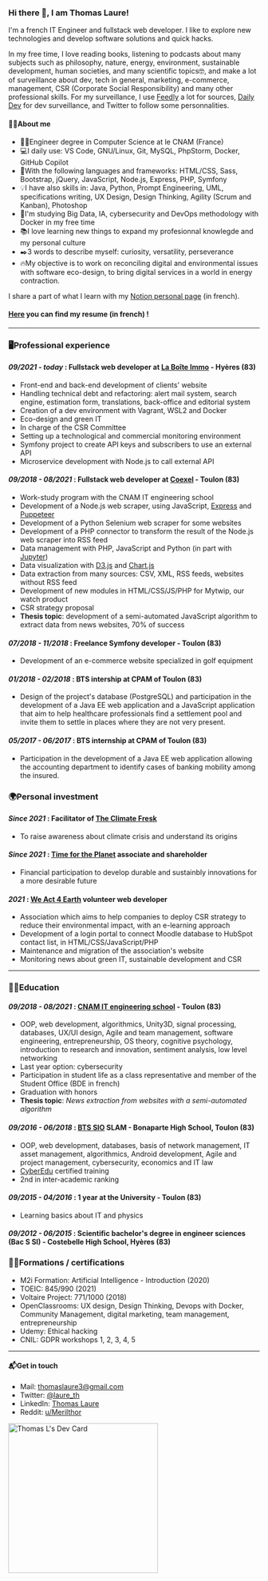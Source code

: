 ### Hi there 👋, I am Thomas Laure!

I'm a french IT Engineer and fullstack web developer. I like to explore new technologies and develop software solutions and quick hacks.

In my free time, I love reading books, listening to podcasts about many subjects such as philosophy, nature, energy, environment, sustainable development, human societies, and many scientific topics🤓, and make a lot of surveillance about dev, tech in general, marketing, e-commerce, management, CSR (Corporate Social Responsibility) and many other professional skills.
For my surveillance, I use [Feedly](https://feedly.com) a lot for sources, [Daily Dev](https://daily.dev/) for dev surveillance, and Twitter to follow some personnalities.

#### 🐱‍💻About me
- 👨‍🎓Engineer degree in Computer Science at le CNAM (France)
- 💻I daily use: VS Code, GNU/Linux, Git, MySQL, PhpStorm, Docker, GitHub Copilot
- 🧰With the following languages and frameworks: HTML/CSS, Sass, Bootstrap, jQuery, JavaScript, Node.js, Express, PHP, Symfony
- 💡I have also skills in: Java, Python, Prompt Engineering, UML, specifications writing, UX Design, Design Thinking, Agility (Scrum and Kanban), Photoshop
- 🌱I'm studying Big Data, IA, cybersecurity and DevOps methodology with Docker in my free time
- 📚I love learning new things to expand my profesionnal knowlegde and my personal culture
- ✒️3 words to describe myself: curiosity, versatility, perseverance
- 🔥My objective is to work on reconciling digital and environmental issues with software eco-design, to bring digital services in a world in energy contraction.

I share a part of what I learn with my [Notion personal page](https://www.notion.so/thomaslaure/Cours-90dd3c4539aa454db265b246eafc46d2) (in french).

#### [Here](https://docs.google.com/document/d/1Q9gT_AfF5O1saPtMAOfvlJQtZOJHM01HHoiTmBPKTbM/edit?usp=sharing) you can find my resume (in french) !

---

### 🖥️Professional experience
#### *09/2021 - today* : **Fullstack web developer** at [La Boîte Immo](https://www.la-boite-immo.com/) - Hyères (83)
- Front-end and back-end development of clients' website
- Handling technical debt and refactoring: alert mail system, search engine, estimation form, translations, back-office and editorial system
- Creation of a dev environment with Vagrant, WSL2 and Docker
- Eco-design and green IT
- In charge of the CSR Committee
- Setting up a technological and commercial monitoring environment
- Symfony project to create API keys and subscribers to use an external API
- Microservice development with Node.js to call external API

#### *09/2018 - 08/2021* : **Fullstack web developer** at [Coexel](https://www.coexel.com/) - Toulon (83)
- Work-study program with the CNAM IT engineering school
- Development of a Node.js web scraper, using JavaScript, [Express](https://expressjs.com/) and [Puppeteer](https://developers.google.com/web/tools/puppeteer/)
- Development of a Python Selenium web scraper for some websites
- Development of a PHP connector to transform the result of the Node.js web scraper into RSS feed
- Data management with PHP, JavaScript and Python (in part with [Jupyter](https://jupyter.org/))
- Data visualization with [D3.js](https://d3js.org/) and [Chart.js](https://www.chartjs.org/)
- Data extraction from many sources: CSV, XML, RSS feeds, websites without RSS feed
- Development of new modules in HTML/CSS/JS/PHP for Mytwip, our watch product
- CSR strategy proposal
- **Thesis topic**: development of a semi-automated JavaScript algorithm to extract data from news websites, 70% of success

#### *07/2018 - 11/2018* : **Freelance Symfony developer** - Toulon (83)
- Development of an e-commerce website specialized in golf equipment

#### *01/2018 - 02/2018* : BTS intership at CPAM of Toulon (83)
- Design of the project's database (PostgreSQL) and participation in the development of a Java EE web application and a JavaScript application that aim to help healthcare professionals find a settlement pool and invite them to settle in places where they are not very present.

#### *05/2017 - 06/2017* : BTS internship at CPAM of Toulon (83)
- Participation in the development of a Java EE web application allowing the accounting department to identify cases of banking mobility among the insured.

### 🌍Personal investment

#### *Since 2021* : Facilitator of [The Climate Fresk](https://fresqueduclimat.org/)
- To raise awareness about climate crisis and understand its origins

#### *Since 2021* : [Time for the Planet](https://www.time-planet.com/en) **associate and shareholder**
- Financial participation to develop durable and sustainbly innovations for a more desirable future

#### *2021* : [We Act 4 Earth](https://weact4earth.fr/) **volunteer web developer**
- Association which aims to help companies to deploy CSR strategy to reduce their environmental impact, with an e-learning approach
- Development of a login portal to connect Moodle database to HubSpot contact list, in HTML/CSS/JavaScript/PHP
- Maintenance and migration of the association's website
- Monitoring news about green IT, sustainable development and CSR

---

### 👨‍🎓Education
#### *09/2018 - 08/2021* : [CNAM IT engineering school](https://formation.cnam.fr/rechercher-par-discipline/ingenieur-e-informatique-et-multimedia-technologies-du-jeu-video-et-systemes-interactifs-1275873.kjsp) - Toulon (83)
- OOP, web development, algorithmics, Unity3D, signal processing, databases, UX/UI design, Agile and team management, software engineering, entrepreneurship, OS theory, cognitive psychology, introduction to research and innovation, sentiment analysis, low level networking
- Last year option: cybersecurity
- Participation in student life as a class representative and member of the Student Office (BDE in french)
- Graduation with honors
- **Thesis topic**: *News extraction from websites with a semi-automated algorithm*

#### *09/2016 - 06/2018* : [BTS SIO](https://bts-sio.lyc-bonaparte.fr/) SLAM - Bonaparte High School, Toulon (83)
- OOP, web development, databases, basis of network management, IT asset management, algorithmics, Android development, Agile and project management, cybersecurity, economics and IT law
- [CyberEdu](https://www.cyberedu.fr/pages/label-2019-001/) certified training
- 2nd in inter-academic ranking

#### *09/2015 - 04/2016* : 1 year at the University - Toulon (83)
- Learning basics about IT and physics

#### *09/2012 - 06/2015* : Scientific bachelor's degree in engineer sciences (Bac S SI) - Costebelle High School, Hyères (83)

### 👨‍💻Formations / certifications
- M2i Formation: Artificial Intelligence - Introduction (2020)
- TOEIC: 845/990 (2021)
- Voltaire Project: 771/1000 (2018)
- OpenClassrooms: UX design, Design Thinking, Devops with Docker, Community Management, digital marketing, team management, entrepreneurship
- Udemy: Ethical hacking
- CNIL: GDPR workshops 1, 2, 3, 4, 5

---

#### 📬Get in touch
- Mail: thomaslaure3@gmail.com
- Twitter: [@laure_th](https://twitter.com/laure_th)
- LinkedIn: [Thomas Laure](https://www.linkedin.com/in/thomas-laure-ingenieur-developpeur-web/)
- Reddit: [u/Merilthor](https://www.reddit.com/user/Merilthor)

<a href="https://app.daily.dev/Thomas_L"><img src="https://api.daily.dev/devcards/9cef2e19aa964ce4af7703c1f3c5c3ab.png?r=niu" width="300" alt="Thomas L's Dev Card"/></a>
